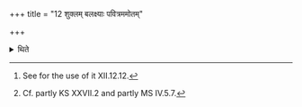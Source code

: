 +++
title = "12 शुक्लम् बलक्ष्याः पवित्रममोतम्"

+++

<details><summary>थिते</summary>

12. The strainer[^1] is white, woven together (out of the wool) of a white (she-goat).[^2]  


[^1]: See for the use of it XII.12.12.  


[^2]: Cf. partly KS XXVII.2 and partly MS IV.5.7.  
</details>
